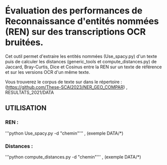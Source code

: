 # Évaluation des performances de Reconnaissance d'entités nommées (REN) sur des transcriptions OCR bruitées.

Cet outil permet d'extraire les entités nommées (Use_spacy.py) d'un texte puis de calculer les distances (generic_tools et compute_distances.py) de Jaccard, Bray-Curtis, Dice et Cosinus entre la REN sur un texte de référence et sur les versions OCR d'un même texte.

Vous trouverez le corpus de texte sur dans le répertoire : (https://github.com/These-SCAI2023/NER_GEO_COMPAR) , RESULTATS_2021/DATA 

## UTILISATION

### REN : 
'''python Use_spacy.py -d "chemin"''' , (exemple DATA/*)

### Distances :

'''python compute_distances.py -d "chemin"''' , (exemple DATA/*)
